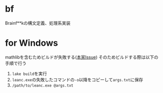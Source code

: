 # bf

Brainf**kの構文定義、処理系実装

# for Windows

mathlibを含むためビルドが失敗する([本家Issue](https://github.com/leanprover/lean4/issues/4159))
そのためビルドする際は以下の手順で行う
1. `lake build`を実行
2. `leanc.exe`の失敗したコマンドの`-o`以降をコピーして`args.txt`に保存
3. `/path/to/leanc.exe @args.txt`
